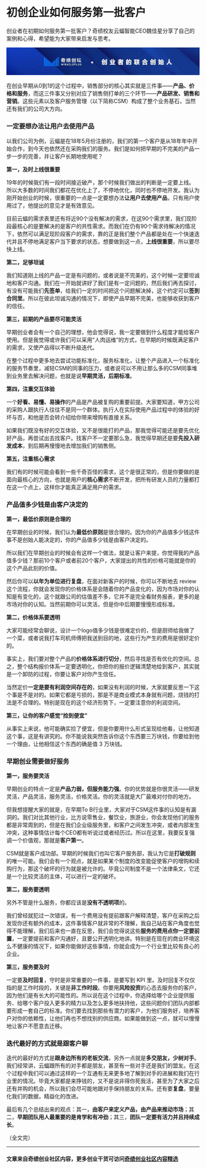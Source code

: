 # 初创企业如何服务第一批客户

创业者在初期如何服务第一批客户？奇绩校友云蝠智能CEO魏佳星分享了自己的案例和心得，希望能为大家带来启发与思考。

![image](https://github.com/MricalePlus/MiraclePlus/blob/main/images/%E5%A5%87%E7%BB%A91.jpeg?raw=true)

在创业早期从0到1的这个过程中，销售部分的核心其实就是三件事——**产品、价格和服务**，而这三件事又分别对应了销售侧打单的三个环节——**产品研发、销售和营销**。这些元素以及客户服务管理（以下简称CSM）构成了整个业务基石，当然还有我们的公司大方向。


### 一定要想办法让用户去使用产品
以我们公司为例，云蝠是在18年5月份注册的，我们的第一个客户是从18年年中开始合作，到今天也依然还在采购我们的服务。我们是如何把早期的不完美的产品一步一步的完善，并让客户长期地使用呢？

**第一，及时上线很重要**

19年的时候我们有一段时间接近破产，那个时候我们做出的判断是一定要上线。所以大多数的时间我们都花在优化上了，不停地优化，同时也不停地开发。我认为刚开始创业的时候，很重要的一点是一定要想办法**让用户去使用产品**，只有用户使用过了，他提出的意见才是有效意见。

目前云蝠的需求表里还有将近90个没有解决的需求，在这90个需求里，我们现阶段最核心的是要解决的是客户的共性需求。而我们在仍有90个需求待解决的情况下，依然可以满足现阶段客户的需求，靠的正是我们整个产品都是处在一个快速迭代并且不停地满足客户当下要求的状态，想要做到这一点，**上线很重要**，所以要尽快上线。

**第二，足够坦诚**

我们知道刚上线的产品一定是有问题的，或者说是不完美的，这个时候一定要坦诚地和客户沟通。我们在一开始就讲好了我们是有一定问题的，然后我们再去探讨，有没有可能我们**先签单**，给我们一定的时间把这个问题解决掉，这个约定可以**签到合同里**。所以在彼此坦诚沟通的情况下，即使产品早期不完美，也能够收获到客户的信任。

**第三，前期的产品要尽可能灵活**

早期创业者会有一个自己的理想，他会觉得说，我一定要做到什么程度才能给客户使用。但是我觉得或许我们可以采用“人肉运维”的方式，在早期的时候既满足客户的需求，又使产品得以不断升级迭代。

在整个过程中更多地去尝试功能标准化，服务标准化，让整个产品进入一个标准化的服务节奏里，减轻CSM的同事的压力，或者说可以不用让那么多的CSM同事堆到业务里去解决问题，也就是说**早期灵活，后期标准**。

**第四，注重交互体验**

一个**好看、易懂、易操作**的产品是产品被复购的重要前提。大家要知道，甲方公司的采购人跟执行人往往不是同一个群体。执行人在实际使用产品过程中的体验的好坏与否，和他是否会转介绍给你带来增购有直接关系。

如果我们既没有好的交互体验，又不是很能打的产品，那我觉得可能还是要先优化好产品，再尝试出去找客户。找客户不一定要那么急，我觉得早期还是要**先投入研发成本**，到后期再慢慢地去增加我们的销售侧。

**第五，注重核心需求**

我们有的时候可能会看到一些千奇百怪的需求，这个是很正常的，但是你要做的是面向最核心的方向，也就是用户的**核心需求**不断开发，把所有研发人员的力量都打在这一个点上，这样你才能真正满足用户的需求。

### 产品值多少钱是由客户决定的

**第一，最低价原则是合理的**

在早期创业的时候，我们认为**最低价原则**是很合理的。因为你的产品值多少钱这件事不是创始人能决定的，你的产品值多少钱是由客户决定的。

所以我们在早期创业的时候会有这样一个做法，就是让客户来提，你觉得我的产品值多少钱？那前10个客户或者前20个客户，大家提出的共性的价格可能就是你的这个产品此刻的价值。

然后你可以**以年为单位进行复盘**，在面对新客户的时候，你可以不断地去 review 这个流程，你就会发现你的价格体系是会随着你的产品变化的，因为市场对你的认知是有变化的，这个就跟公司的估值差不多，它并不是完全看财务报表，更多的是市场对你的认知。当然前期你可以灵活，但是你中后期要慢慢形成标准。

**第二，价格体系要透明**

大家可能经常会聊说，设计一个logo值多少钱是很难定价的，但是厨师给我做了一个菜，或者说我打车司机师傅把我送到目的地，这些行为产生的费用是很好定价的。

事实上，我们要对整个产品的**价格体系进行切分**，然后寻找是否有优化的空间。总之，整个结构报价体系一定要透明化，你把你的报价逻辑清楚地给到客户，其实就是一个卸防的过程，你要让客户对你产生信任。

当然定价**一定是要有利润空间存在的**，如果没有利润的时候，大家就要反思一下这个事是不是对的。如果它都是亏损的，那是不是商业模式本身就有问题，烧钱的打法是不合理的。特别是现在的这个经济形势下，一定要注意你的利润空间。

**第三，让你的客户感觉“捡到便宜”**

从事实上来说，他可能确实捡了便宜，但是你要用什么形式呈现给他看，让他知道这个事，这是有讲究的。你不能说我突然告诉你这个东西要三万块钱，你要给到他一个理由，让他相信这个东西的确是值 3 万块钱。

### 早期创业需要做好服务

**第一，服务要灵活**

早期创业的特点一定是**产品力弱，但服务能力强**。你的优势就是你很灵活——研发灵活，产品灵活，服务灵活，价格灵活。你的灵活就是大厂最难对付你的地方。

但我想提醒大家的就是，在早期To B行业里，大家对于CSM这件事的认知是有漏洞的。我们对比其他行业，比方说零售业，餐饮业，旅游业，你会发现他们的服务都是非常周到的，但是在我们企业级服务里，和客户之间发生冲突，或者内部发生冲突，这种事情估计每个CEO都有听说过或者经历过。所以在这里，我要反复强调一个价值观，那就是**客户第一**。

CSM就是客户成功部。早期的时候我们也叫它客户服务部，我认为它是**打破规则**的唯一可能。我们会有一个观点，就是如果某个制度的改变能促使客户的增购和续购行为，那这个破坏的行为就是被允许的。毕竟公司制度不是一个法律条文，它还是一个比较灵活的主体，可以进行一定的破坏。

**第二，服务要透明**

另外不管是什么服务，你都应该是**没有不透明项**的。

我们曾经就犯过一次错误，有一个费用没有提前跟客户解释清楚，客户在采购之后发现你还有额外的成本，这件事情客户就非常的不理解，我自己站在客户角度也觉得不能理解，我们后来也一直在反思，我们会觉得说这些**服务的费用点你一定要前置**，一定要提前和客户沟通好，且要公开透明化地讲。特别是在现在的商业环境这么不健康的情况下，如果你能做好这些事情，你就会成为一个行业里比较有良心的企业。

**第三，服务要及时**

一定要**及时回复**，守时是非常重要的一件事，是要写到 KPI 里。及时回复不仅仅指的是工作时段的，关键是**非工作时段**。你要用**风险投资**的心态去服务你的客户，因为他们是有长大的可能性的。所以说在这个过程中，你选择给哪个企业提供服务、给哪个客户投入更多的精力以及怎么更多地扶持他，这些问题你们团队内部都要形成一套自己的标准。你们要去找到那些有潜力的客户，为他们服务好，培养客户对你的依赖性，让他们再也不想找别的供应商。如果能做到这一点，就可以慢慢地让客户不愿意去迁移。

### 迭代最好的方式就是跟客户聊
迭代的最好的方式是**跟身边所有的老板交流**，另外一点就是**多交朋友，少树对手**。我们经常讲，云蝠跟所有的对手都是朋友，甚至有一些对手还是我们的盟友。在这个过程中我们可以通过这样的一个互通有无来更多地了解到对手的进展和我们在行业里的情况。毕竟大家都是来挣钱的，又不是说非得你死我活，甚至为了大家之后还有并购的机会，所以我们会尽可能地跟对手保持朋友的关系。还有要**复盘**，要量化我们的数据，精益化的改进。

最后有几个总结出来的观点：其一，**由客户来定义产品，由产品来推动市场**；其二，**早期团队用人最重要的是肯学和有冲劲**；其三，**团队一定要有活力并且持续成长**。

（全文完）

---
#### 文章来自奇绩创业社区内容，更多创业干货可访问[奇绩创业社区内容精选](https://apply.miracleplus.com/high_quality_content?s=PRteam&source_customized=GitHub)
